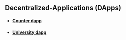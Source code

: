 ## Decentralized-Applications (DApps)
- #### [Counter dapp](https://eidoox.hashnode.dev/blockchain-development-building-your-first-simple-dapp-using-solidity-remix-metamask-etherjs-and-react)
- #### [University dapp](https://eidoox.hashnode.dev/building-a-simple-decentralized-university-system-app-using-solidity-etherjs-and-react)

